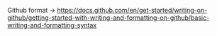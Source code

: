 Github format -> https://docs.github.com/en/get-started/writing-on-github/getting-started-with-writing-and-formatting-on-github/basic-writing-and-formatting-syntax
